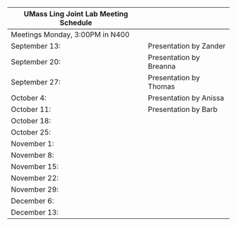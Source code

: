 | UMass Ling Joint Lab Meeting Schedule |                         |
|---------------------------------------|-------------------------|
| Meetings Monday, 3:00PM in N400       |                         |
| September 13:                         | Presentation by Zander  |
| September 20:                         | Presentation by Breanna |
| September 27:                         | Presentation by Thomas  |
| October 4:                            | Presentation by Anissa  |
| October 11:                           | Presentation by Barb    |
| October 18:                           |                         |
| October 25:                           |                         |
| November 1:                           |                         |
| November 8:                           |                         |
| November 15:                          |                         |
| November 22:                          |                         |
| November 29:                          |                         |
| December 6:                           |                         |
| December 13:                          |                         |
